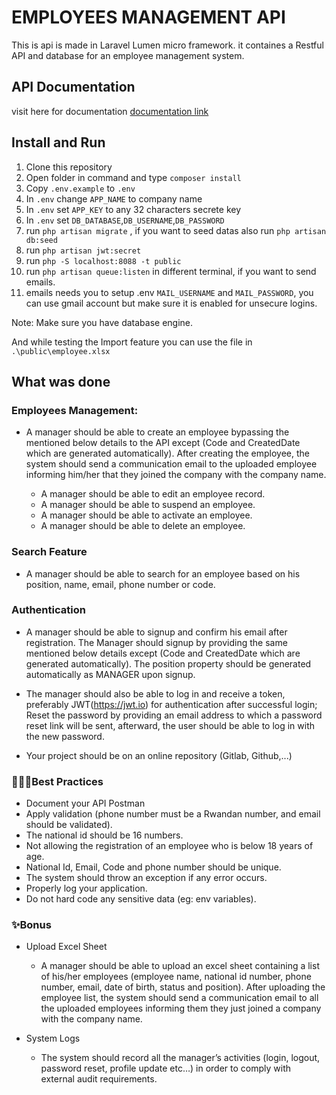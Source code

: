 # EMPLOYEES MANAGEMENT API

This is api is made in Laravel Lumen micro framework. it containes a Restful API and database for an employee management system.

## API Documentation

visit here for documentation [documentation link](https://documenter.getpostman.com/view/7166199/UV5UidcU)

## Install and Run

1. Clone this repository
2. Open folder in command and type `composer install`
3. Copy `.env.example` to `.env`
4. In `.env` change `APP_NAME` to company name
5. In `.env` set `APP_KEY` to any 32 characters secrete key
6. In `.env` set `DB_DATABASE`,`DB_USERNAME`,`DB_PASSWORD`
7. run `php artisan migrate` , if you want to seed datas also run `php artisan db:seed`
8. run `php artisan jwt:secret`
9. run `php -S localhost:8088 -t public`
10. run `php artisan queue:listen` in different terminal, if you want to send emails.
11. emails needs you to setup .env `MAIL_USERNAME` and `MAIL_PASSWORD`, you can use gmail account but make sure it is enabled for unsecure logins.

Note: Make sure you have database engine.

And while testing the Import feature you can use the file in `.\public\employee.xlsx`

## What was done

### Employees Management:

-   A manager should be able to create an employee bypassing the mentioned below details to the API except (Code and CreatedDate which are generated automatically). After creating the employee, the system should send a communication email to the uploaded employee informing him/her that they joined the company with the company name.

    -   A manager should be able to edit an employee record.
    -   A manager should be able to suspend an employee.
    -   A manager should be able to activate an employee.
    -   A manager should be able to delete an employee.

### Search Feature

-   A manager should be able to search for an employee based on his position, name, email, phone number or code.

### Authentication

-   A manager should be able to signup and confirm his email after registration.
    The Manager should signup by providing the same mentioned below details except (Code and CreatedDate which are generated automatically). The position property should be generated automatically as MANAGER upon signup.

-   The manager should also be able to log in and receive a token, preferably JWT(https://jwt.io) for authentication after successful login; Reset the password by providing an email address to which a password reset link will be sent, afterward, the user should be able to log in with the new password.

-   Your project should be on an online repository (Gitlab, Github,...)

### 👷🏽‍♀️Best Practices

-   Document your API Postman
-   Apply validation (phone number must be a Rwandan number, and email should be validated).
-   The national id should be 16 numbers.
-   Not allowing the registration of an employee who is below 18 years of age.
-   National Id, Email, Code and phone number should be unique.
-   The system should throw an exception if any error occurs.
-   Properly log your application.
-   Do not hard code any sensitive data (eg: env variables).

### ✨Bonus

-   Upload Excel Sheet

    -   A manager should be able to upload an excel sheet containing a list of his/her employees (employee name, national id number, phone number, email, date of birth, status and position). After uploading the employee list, the system should send a communication email to all the uploaded employees informing them they just joined a company with the company name.

-   System Logs
    -   The system should record all the manager’s activities (login, logout, password reset, profile update etc…) in order to comply with external audit requirements.
